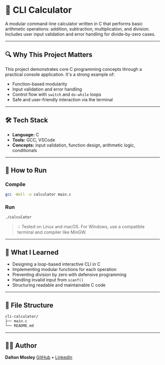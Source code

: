 # 🧠 CLI Calculator

A modular command-line calculator written in C that performs basic arithmetic operations: addition, subtraction, multiplication, and division. Includes user input validation and error handling for divide-by-zero cases.

---

## 🔍 Why This Project Matters

This project demonstrates core C programming concepts through a practical console application. It's a strong example of:

- Function-based modularity
- Input validation and error handling
- Control flow with `switch` and `do-while` loops
- Safe and user-friendly interaction via the terminal

---

## 🛠️ Tech Stack

- **Language:** C
- **Tools:** GCC, VSCode
- **Concepts:** input validation, function design, arithmetic logic, conditionals

---

## 🚀 How to Run

### Compile

```bash
gcc -Wall -o calculator main.c
```

### Run

```bash
./calculator
```

> 💡 Tested on Linux and macOS. For Windows, use a compatible terminal and compiler like MinGW.

---

## 📘 What I Learned

- Designing a loop-based interactive CLI in C
- Implementing modular functions for each operation
- Preventing division by zero with defensive programming
- Handling invalid input from `scanf()`
- Structuring readable and maintainable C code

---

## 📁 File Structure

```bash
cli-calculator/
├── main.c
└── README.md
```

---

## 👨‍💻 Author

**Dalton Mosley**
[GitHub](https://github.com/DaltonMo) • [LinkedIn](https://www.linkedin.com/in/dalton-lee-mosley/)
